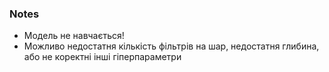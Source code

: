 ### Notes

- Модель не навчається!
- Можливо недостатня кількість фільтрів на шар, недостатня глибина, або не коректні інші гіперпараметри

